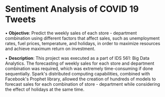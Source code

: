 # Sentiment Analysis of COVID 19 Tweets

• **Objective**: Predict the weekly sales of each store - department combination using different factors that affect sales, such as unemployment rates, fuel prices, temperature, and holidays, in order to maximize resources and achieve maximum return on investment.

• **Description**: This project was executed as a part of IDS 561: Big Data Analytics. The forecasting of weekly sales for each store and department combination was required, which was extremely time-consuming if done sequentially. Spark's distributed computing capabilities, combined with Facebook's Prophet library, allowed the creation of hundreds of models to forecast sales for each combination of store - department while considering the effect of holidays at the same time.
